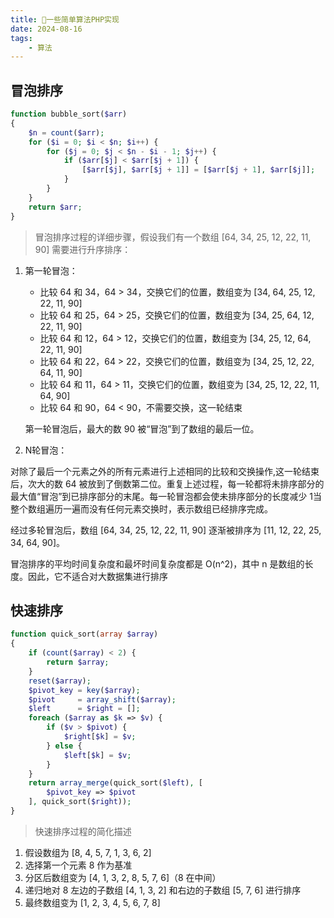 ```yaml
---
title: 👶一些简单算法PHP实现
date: 2024-08-16
tags: 
    - 算法
---
```


## 冒泡排序

```php
function bubble_sort($arr)
{
    $n = count($arr);
    for ($i = 0; $i < $n; $i++) {
        for ($j = 0; $j < $n - $i - 1; $j++) {
            if ($arr[$j] < $arr[$j + 1]) {
                [$arr[$j], $arr[$j + 1]] = [$arr[$j + 1], $arr[$j]];
            }
        }
    }
    return $arr;
}

```

> 冒泡排序过程的详细步骤，假设我们有一个数组 [64, 34, 25, 12, 22, 11, 90] 需要进行升序排序：

1. 第一轮冒泡：
    - 比较 64 和 34，64 > 34，交换它们的位置，数组变为 [34, 64, 25, 12, 22, 11, 90]
    - 比较 64 和 25，64 > 25，交换它们的位置，数组变为 [34, 25, 64, 12, 22, 11, 90]
    - 比较 64 和 12，64 > 12，交换它们的位置，数组变为 [34, 25, 12, 64, 22, 11, 90]
    - 比较 64 和 22，64 > 22，交换它们的位置，数组变为 [34, 25, 12, 22, 64, 11, 90]
    - 比较 64 和 11，64 > 11，交换它们的位置，数组变为 [34, 25, 12, 22, 11, 64, 90]
    - 比较 64 和 90，64 < 90，不需要交换，这一轮结束

    第一轮冒泡后，最大的数 90 被“冒泡”到了数组的最后一位。

2. N轮冒泡：

对除了最后一个元素之外的所有元素进行上述相同的比较和交换操作,这一轮结束后，次大的数 64 被放到了倒数第二位。重复上述过程，每一轮都将未排序部分的最大值“冒泡”到已排序部分的末尾。每一轮冒泡都会使未排序部分的长度减少 1当整个数组遍历一遍而没有任何元素交换时，表示数组已经排序完成。

经过多轮冒泡后，数组 [64, 34, 25, 12, 22, 11, 90] 逐渐被排序为 [11, 12, 22, 25, 34, 64, 90]。

冒泡排序的平均时间复杂度和最坏时间复杂度都是 O(n^2)，其中 n 是数组的长度。因此，它不适合对大数据集进行排序

## 快速排序

```php
function quick_sort(array $array)
{
    if (count($array) < 2) {
        return $array;
    }
    reset($array);
    $pivot_key = key($array);
    $pivot     = array_shift($array);
    $left      = $right = [];
    foreach ($array as $k => $v) {
        if ($v > $pivot) {
            $right[$k] = $v;
        } else {
            $left[$k] = $v;
        }
    }
    return array_merge(quick_sort($left), [
        $pivot_key => $pivot
    ], quick_sort($right));
}

```

> 快速排序过程的简化描述

1. 假设数组为 [8, 4, 5, 7, 1, 3, 6, 2]
2. 选择第一个元素 8 作为基准
3. 分区后数组变为 [4, 1, 3, 2, 8, 5, 7, 6]（8 在中间）
4. 递归地对 8 左边的子数组 [4, 1, 3, 2] 和右边的子数组 [5, 7, 6] 进行排序
5. 最终数组变为 [1, 2, 3, 4, 5, 6, 7, 8]
